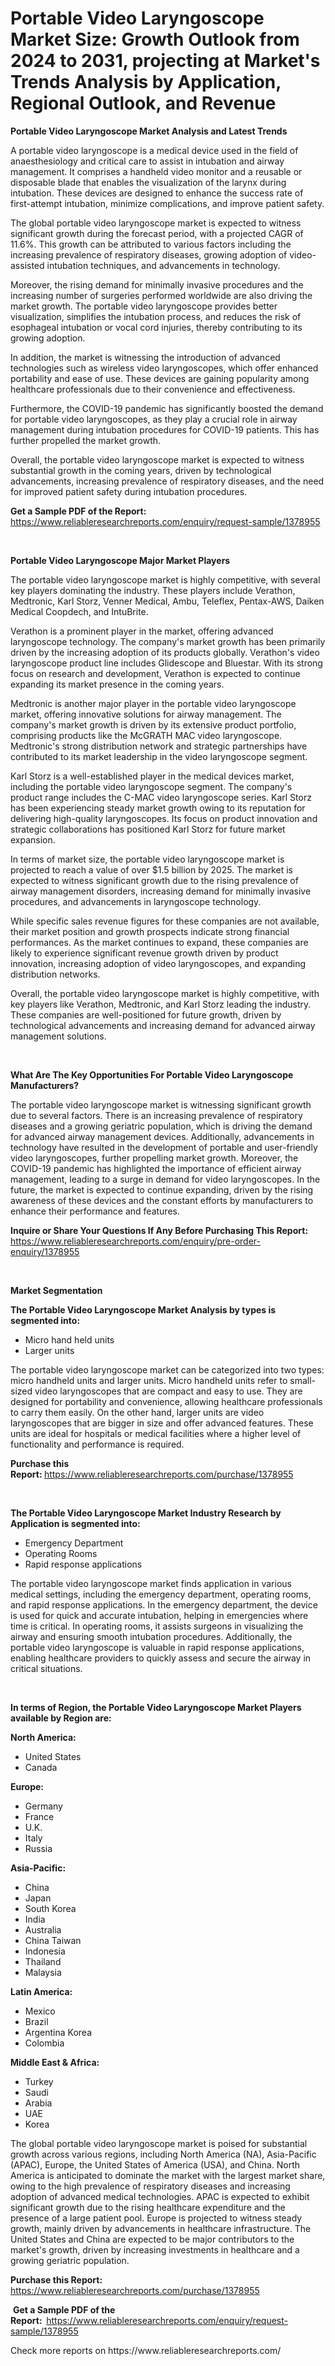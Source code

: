 <p><h1>Portable Video Laryngoscope Market Size: Growth Outlook from 2024 to 2031, projecting at Market's Trends Analysis by Application, Regional Outlook, and Revenue</h1></p><p><strong>Portable Video Laryngoscope Market Analysis and Latest Trends</strong></p>
<p><p>A portable video laryngoscope is a medical device used in the field of anaesthesiology and critical care to assist in intubation and airway management. It comprises a handheld video monitor and a reusable or disposable blade that enables the visualization of the larynx during intubation. These devices are designed to enhance the success rate of first-attempt intubation, minimize complications, and improve patient safety.</p><p>The global portable video laryngoscope market is expected to witness significant growth during the forecast period, with a projected CAGR of 11.6%. This growth can be attributed to various factors including the increasing prevalence of respiratory diseases, growing adoption of video-assisted intubation techniques, and advancements in technology.</p><p>Moreover, the rising demand for minimally invasive procedures and the increasing number of surgeries performed worldwide are also driving the market growth. The portable video laryngoscope provides better visualization, simplifies the intubation process, and reduces the risk of esophageal intubation or vocal cord injuries, thereby contributing to its growing adoption.</p><p>In addition, the market is witnessing the introduction of advanced technologies such as wireless video laryngoscopes, which offer enhanced portability and ease of use. These devices are gaining popularity among healthcare professionals due to their convenience and effectiveness.</p><p>Furthermore, the COVID-19 pandemic has significantly boosted the demand for portable video laryngoscopes, as they play a crucial role in airway management during intubation procedures for COVID-19 patients. This has further propelled the market growth.</p><p>Overall, the portable video laryngoscope market is expected to witness substantial growth in the coming years, driven by technological advancements, increasing prevalence of respiratory diseases, and the need for improved patient safety during intubation procedures.</p></p>
<p><strong>Get a Sample PDF of the Report:&nbsp;</strong> <a href="https://www.reliableresearchreports.com/enquiry/request-sample/1378955">https://www.reliableresearchreports.com/enquiry/request-sample/1378955</a></p>
<p>&nbsp;</p>
<p><strong>Portable Video Laryngoscope Major Market Players</strong></p>
<p><p>The portable video laryngoscope market is highly competitive, with several key players dominating the industry. These players include Verathon, Medtronic, Karl Storz, Venner Medical, Ambu, Teleflex, Pentax-AWS, Daiken Medical Coopdech, and IntuBrite. </p><p>Verathon is a prominent player in the market, offering advanced laryngoscope technology. The company's market growth has been primarily driven by the increasing adoption of its products globally. Verathon's video laryngoscope product line includes Glidescope and Bluestar. With its strong focus on research and development, Verathon is expected to continue expanding its market presence in the coming years.</p><p>Medtronic is another major player in the portable video laryngoscope market, offering innovative solutions for airway management. The company's market growth is driven by its extensive product portfolio, comprising products like the McGRATH MAC video laryngoscope. Medtronic's strong distribution network and strategic partnerships have contributed to its market leadership in the video laryngoscope segment.</p><p>Karl Storz is a well-established player in the medical devices market, including the portable video laryngoscope segment. The company's product range includes the C-MAC video laryngoscope series. Karl Storz has been experiencing steady market growth owing to its reputation for delivering high-quality laryngoscopes. Its focus on product innovation and strategic collaborations has positioned Karl Storz for future market expansion.</p><p>In terms of market size, the portable video laryngoscope market is projected to reach a value of over $1.5 billion by 2025. The market is expected to witness significant growth due to the rising prevalence of airway management disorders, increasing demand for minimally invasive procedures, and advancements in laryngoscope technology.</p><p>While specific sales revenue figures for these companies are not available, their market position and growth prospects indicate strong financial performances. As the market continues to expand, these companies are likely to experience significant revenue growth driven by product innovation, increasing adoption of video laryngoscopes, and expanding distribution networks.</p><p>Overall, the portable video laryngoscope market is highly competitive, with key players like Verathon, Medtronic, and Karl Storz leading the industry. These companies are well-positioned for future growth, driven by technological advancements and increasing demand for advanced airway management solutions.</p></p>
<p>&nbsp;</p>
<p><strong>What Are The Key Opportunities For Portable Video Laryngoscope Manufacturers?</strong></p>
<p><p>The portable video laryngoscope market is witnessing significant growth due to several factors. There is an increasing prevalence of respiratory diseases and a growing geriatric population, which is driving the demand for advanced airway management devices. Additionally, advancements in technology have resulted in the development of portable and user-friendly video laryngoscopes, further propelling market growth. Moreover, the COVID-19 pandemic has highlighted the importance of efficient airway management, leading to a surge in demand for video laryngoscopes. In the future, the market is expected to continue expanding, driven by the rising awareness of these devices and the constant efforts by manufacturers to enhance their performance and features.</p></p>
<p><strong>Inquire or Share Your Questions If Any Before Purchasing This Report:</strong> <a href="https://www.reliableresearchreports.com/enquiry/pre-order-enquiry/1378955">https://www.reliableresearchreports.com/enquiry/pre-order-enquiry/1378955</a></p>
<p>&nbsp;</p>
<p><strong>Market Segmentation</strong></p>
<p><strong>The Portable Video Laryngoscope Market Analysis by types is segmented into:</strong></p>
<p><ul><li>Micro hand held units</li><li>Larger units</li></ul></p>
<p><p>The portable video laryngoscope market can be categorized into two types: micro handheld units and larger units. Micro handheld units refer to small-sized video laryngoscopes that are compact and easy to use. They are designed for portability and convenience, allowing healthcare professionals to carry them easily. On the other hand, larger units are video laryngoscopes that are bigger in size and offer advanced features. These units are ideal for hospitals or medical facilities where a higher level of functionality and performance is required.</p></p>
<p><strong>Purchase this Report:&nbsp;</strong><a href="https://www.reliableresearchreports.com/purchase/1378955">https://www.reliableresearchreports.com/purchase/1378955</a></p>
<p>&nbsp;</p>
<p><strong>The Portable Video Laryngoscope Market Industry Research by Application is segmented into:</strong></p>
<p><ul><li>Emergency Department</li><li>Operating Rooms</li><li>Rapid response applications</li></ul></p>
<p><p>The portable video laryngoscope market finds application in various medical settings, including the emergency department, operating rooms, and rapid response applications. In the emergency department, the device is used for quick and accurate intubation, helping in emergencies where time is critical. In operating rooms, it assists surgeons in visualizing the airway and ensuring smooth intubation procedures. Additionally, the portable video laryngoscope is valuable in rapid response applications, enabling healthcare providers to quickly assess and secure the airway in critical situations.</p></p>
<p>&nbsp;</p>
<p><strong>In terms of Region, the Portable Video Laryngoscope Market Players available by Region are:</strong></p>
<p>
    <p> <strong> North America: </strong>
        <ul>
            <li>United States</li>
            <li>Canada</li>
        </ul>
        </p> 
    <p> <strong> Europe: </strong>
        <ul>
            <li>Germany</li>
            <li>France</li>
            <li>U.K.</li>
            <li>Italy</li>
            <li>Russia</li>
        </ul>
        </p> 
    <p> <strong> Asia-Pacific: </strong>
        <ul>
            <li>China</li>
            <li>Japan</li>
            <li>South Korea</li>
            <li>India</li>
            <li>Australia</li>
            <li>China Taiwan</li>
            <li>Indonesia</li>
            <li>Thailand</li>
            <li>Malaysia</li>
        </ul>
        </p> 
    <p> <strong> Latin America: </strong>
        <ul>
            <li>Mexico</li>
            <li>Brazil</li>
            <li>Argentina Korea</li>
            <li>Colombia</li>
        </ul>
        </p> 
    <p> <strong> Middle East & Africa: </strong>
        <ul>
            <li>Turkey</li>
            <li>Saudi</li>
            <li>Arabia</li>
            <li>UAE</li>
            <li>Korea</li>
        </ul>
    </p>
    </p>
<p><p>The global portable video laryngoscope market is poised for substantial growth across various regions, including North America (NA), Asia-Pacific (APAC), Europe, the United States of America (USA), and China. North America is anticipated to dominate the market with the largest market share, owing to the high prevalence of respiratory diseases and increasing adoption of advanced medical technologies. APAC is expected to exhibit significant growth due to the rising healthcare expenditure and the presence of a large patient pool. Europe is projected to witness steady growth, mainly driven by advancements in healthcare infrastructure. The United States and China are expected to be major contributors to the market's growth, driven by increasing investments in healthcare and a growing geriatric population.</p></p>
<p><strong>Purchase this Report: </strong><a href="https://www.reliableresearchreports.com/purchase/1378955">https://www.reliableresearchreports.com/purchase/1378955</a></p>
<p>&nbsp;<strong>Get a Sample PDF of the Report:&nbsp;&nbsp;</strong><a href="https://www.reliableresearchreports.com/enquiry/request-sample/1378955">https://www.reliableresearchreports.com/enquiry/request-sample/1378955</a></p>
<p><strong></strong></p>
<p>Check more reports on https://www.reliableresearchreports.com/</p>